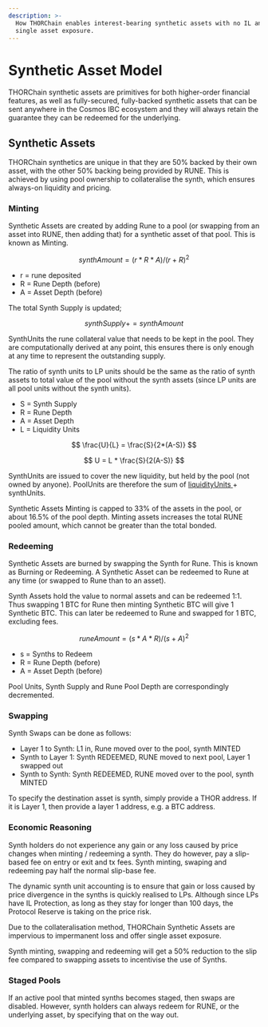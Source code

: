 ```yaml
---
description: >-
  How THORChain enables interest-bearing synthetic assets with no IL and with
  single asset exposure.
---
```


# Synthetic Asset Model

THORChain synthetic assets are primitives for both higher-order financial features, as well as fully-secured, fully-backed synthetic assets that can be sent anywhere in the Cosmos IBC ecosystem and they will always retain the guarantee they can be redeemed for the underlying.

## Synthetic Assets

THORChain synthetics are unique in that they are 50% backed by their own asset, with the other 50% backing being provided by RUNE. This is achieved by using pool ownership to collateralise the synth, which ensures always-on liquidity and pricing.

### Minting

Synthetic Assets are created by adding Rune to a pool (or swapping from an asset into RUNE, then adding that) for a synthetic asset of that pool. This is known as Minting.

$$
synthAmount = (r * R * A)/(r + R)^2
$$

* r = rune deposited
* R = Rune Depth (before)
* A = Asset Depth (before)

The total Synth Supply is updated;

$$
synthSupply += synthAmount
$$

SynthUnits the rune collateral value that needs to be kept in the pool. They are computationally derived at any point, this ensures there is only enough at any time to represent the outstanding supply.

The ratio of synth units to LP units should be the same as the ratio of synth assets to total value of the pool without the synth assets (since LP units are all pool units without the synth units).



* S = Synth Supply
* R = Rune Depth
* A = Asset Depth
* L = Liquidity Units

$$
\frac{U}{L} = \frac{S}{2*(A-S)}
$$

$$
U = L * \frac{S}{2(A-S)}
$$

SynthUnits are issued to cover the new liquidity, but held by the pool (not owned by anyone). PoolUnits are therefore the sum of [liquidityUnits ](continuous-liquidity-pools.md#calculating-pool-ownership)+ synthUnits.

Synthetic Assets Minting is capped to 33% of the assets in the pool, or about 16.5% of the pool depth. Minting assets increases the total RUNE pooled amount, which cannot be greater than the total bonded.

### Redeeming

Synthetic Assets are burned by swapping the Synth for Rune. This is known as Burning or Redeeming. A Synthetic Asset can be redeemed to Rune at any time (or swapped to Rune than to an asset).

Synth Assets hold the value to normal assets and can be redeemed 1:1. Thus swapping 1 BTC for Rune then minting Synthetic BTC will give 1 Synthetic BTC. This can later be redeemed to Rune and swapped for 1 BTC, excluding fees.

$$
runeAmount = (s * A * R)/(s + A)^2
$$

* s = Synths to Redeem
* R = Rune Depth (before)
* A = Asset Depth (before)

Pool Units, Synth Supply and Rune Pool Depth are correspondingly decremented.

### Swapping

Synth Swaps can be done as follows:

* Layer 1 to Synth: L1 in, Rune moved over to the pool, synth MINTED
* Synth to Layer 1: Synth REDEEMED, RUNE moved to next pool, Layer 1 swapped out
* Synth to Synth: Synth REDEEMED, RUNE moved over to the pool, synth MINTED

To specify the destination asset is synth, simply provide a THOR address. If it is Layer 1, then provide a layer 1 address, e.g. a BTC address.

### Economic Reasoning

Synth holders do not experience any gain or any loss caused by price changes when minting / redeeming a synth. They do however, pay a slip-based fee on entry or exit and tx fees. Synth minting, swaping and redeeming pay half the normal slip-base fee.

The dynamic synth unit accounting is to ensure that gain or loss caused by price divergence in the synths is quickly realised to LPs. Although since LPs have IL Protection, as long as they stay for longer than 100 days, the Protocol Reserve is taking on the price risk.

Due to the collateralisation method, THORChain Synthetic Assets are impervious to impermanent loss and offer single asset exposure.

Synth minting, swapping and redeeming will get a 50% reduction to the slip fee compared to swapping assets to incentivise the use of Synths.

### Staged Pools

If an active pool that minted synths becomes staged, then swaps are disabled. However, synth holders can always redeem for RUNE, or the underlying asset, by specifying that on the way out.

